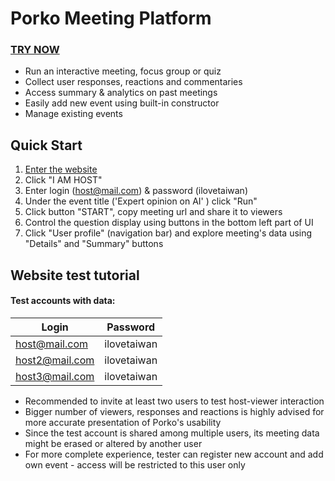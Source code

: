 # Porko Meeting Platform 
### [TRY NOW](https://cerealsdwarf.online/)
* Run an interactive meeting, focus group or quiz
* Collect user responses, reactions and commentaries
* Access summary & analytics on past meetings
* Easily add new event using built-in constructor
* Manage existing events

## Quick Start 

1. [Enter the website](https://cerealsdwarf.online/)
2. Click "I AM HOST"
3. Enter login (host@mail.com) & password (ilovetaiwan)
4. Under the event title ('Expert opinion on AI' ) click "Run" 
5. Click button "START", copy meeting url and share it to viewers
6. Control the question display using buttons in the bottom left part of UI 
7. Click "User profile" (navigation bar) and explore meeting's
data using "Details" and "Summary" buttons 

## Website test tutorial

#### Test accounts with data:
| Login         | Password      | 
| ------------- |:-------------:| 
| host@mail.com | ilovetaiwan   | 
| host2@mail.com| ilovetaiwan   |
| host3@mail.com| ilovetaiwan   |

+ Recommended to invite at least two users to test host-viewer interaction
+ Bigger number of viewers, responses and reactions is highly advised for more accurate presentation of Porko's usability  
+ Since the test account is shared among multiple users, its 
meeting data might be erased or altered by another user 
+ For more complete experience, tester can register new account and add own event - access will be restricted to this user only